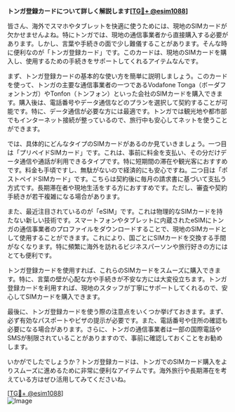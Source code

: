 **トンガ登録カードについて詳しく解説します[[TG💪+ @esim1088](https://t.me/s/esim1088)]**

皆さん、海外でスマホやタブレットを快適に使うためには、現地のSIMカードが欠かせませんよね。特にトンガでは、現地の通信事業者から直接購入する必要があります。しかし、言葉や手続きの面で少し難儀することがあります。そんな時に便利なのが「トンガ登録カード」です。このカードは、現地のSIMカードを購入し、使用するための手続きをサポートしてくれるアイテムなんです。

まず、トンガ登録カードの基本的な使い方を簡単に説明しましょう。このカードを使って、トンガの主要な通信事業者の一つであるVodafone Tonga（ボーダフォントンガ）やTonfon（トンフォン）といった会社のSIMカードを購入できます。購入後は、電話番号やデータ通信などのプランを選択して契約することが可能です。特に、データ通信が必要な方には最適です。トンガでは観光地や都市部でもインターネット接続が整っているので、旅行中も安心してネットを使うことができます。

では、具体的にどんなタイプのSIMカードがあるのか見ていきましょう。一つ目は「プリペイドSIMカード」です。これは、事前に料金を支払い、その分だけデータ通信や通話が利用できるタイプです。特に短期間の滞在や観光客におすすめです。料金も手頃ですし、無駄がないので経済的にも安心ですね。二つ目は「ポストペイドSIMカード」です。こちらは契約後に毎月の請求書に基づいて支払う方式です。長期滞在者や現地生活をする方におすすめです。ただし、審査や契約手続きが若干複雑になる場合があります。

また、最近注目されているのが「eSIM」です。これは物理的なSIMカードを持たない新しい技術です。スマートフォンやタブレットに内蔵されたeSIMにトンガの通信事業者のプロファイルをダウンロードすることで、現地のSIMカードとして使用することができます。これにより、国ごとにSIMカードを交換する手間がなくなります。特に頻繁に海外を訪れるビジネスパーソンや旅行好きの方にはとても便利です。

トンガ登録カードを使用すれば、これらのSIMカードをスムーズに購入できます。特に、言葉の壁が心配な方や手続きが不安な方には大変役立ちます。トンガ登録カードを利用すれば、現地のスタッフが丁寧にサポートしてくれるので、安心してSIMカードを購入できます。

最後に、トンガ登録カードを使う際の注意点をいくつか挙げておきます。まず、必ず有効なパスポートやビザの提示が必要です。また、電話番号や住所の確認も必要になる場合があります。さらに、トンガの通信事業者は一部の国際電話やSMSが制限されていることがありますので、事前に確認しておくことをお勧めします。

いかがでしたでしょうか？トンガ登録カードは、トンガでのSIMカード購入をよりスムーズに進めるために非常に便利なアイテムです。海外旅行や長期滞在を考えている方はぜひ活用してみてくださいね。

[[TG💪+ @esim1088](https://t.me/s/esim1088)]  
![Image](https://i.postimg.cc/Y0z9fWf4/image.png)